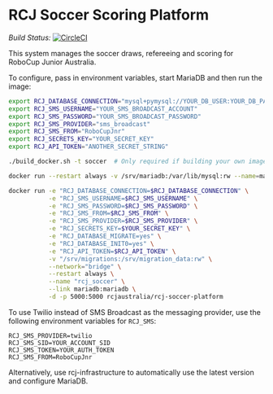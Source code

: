 # RCJ Soccer Scoring Platform

*Build Status:* [![CircleCI](https://circleci.com/gh/rcjaustralia/rcj-soccer-platform.svg?style=svg)](https://circleci.com/gh/rcjaustralia/rcj-soccer-platform)

This system manages the soccer draws, refereeing and scoring for RoboCup Junior Australia.

To configure, pass in environment variables, start MariaDB and then run the image:

```bash
export RCJ_DATABASE_CONNECTION="mysql+pymysql://YOUR_DB_USER:YOUR_DB_PASS@mariadb/YOUR_DB_NAME"
export RCJ_SMS_USERNAME="YOUR_SMS_BROADCAST_ACCOUNT"
export RCJ_SMS_PASSWORD="YOUR_SMS_BROADCAST_PASSWORD"
export RCJ_SMS_PROVIDER="sms_broadcast"
export RCJ_SMS_FROM="RoboCupJnr"
export RCJ_SECRETS_KEY="YOUR_SECRET_KEY"
export RCJ_API_TOKEN="ANOTHER_SECRET_STRING"

./build_docker.sh -t soccer  # Only required if building your own image

docker run --restart always -v /srv/mariadb:/var/lib/mysql:rw --name=mariadb -d -p 3306:3306 -e MYSQL_ROOT_PASSWORD="YOUR_DB_PASS" centos/mariadb

docker run -e "RCJ_DATABASE_CONNECTION=$RCJ_DATABASE_CONNECTION" \
           -e "RCJ_SMS_USERNAME=$RCJ_SMS_USERNAME" \
           -e "RCJ_SMS_PASSWORD=$RCJ_SMS_PASSWORD" \
           -e "RCJ_SMS_FROM=$RCJ_SMS_FROM" \
           -e "RCJ_SMS_PROVIDER=$RCJ_SMS_PROVIDER" \
           -e "RCJ_SECRETS_KEY=$YOUR_SECRET_KEY" \
           -e "RCJ_DATABASE_MIGRATE=yes" \
           -e "RCJ_DATABASE_INIT0=yes" \
           -e "RCJ_API_TOKEN=$RCJ_API_TOKEN" \
           -v "/srv/migrations:/srv/migration_data:rw" \
           --network="bridge" \
           --restart always \
           --name "rcj_soccer" \
           --link mariadb:mariadb \
           -d -p 5000:5000 rcjaustralia/rcj-soccer-platform
```

To use Twilio instead of SMS Broadcast as the messaging provider, use the following environment variables for `RCJ_SMS`:
```
RCJ_SMS_PROVIDER=twilio
RCJ_SMS_SID=YOUR_ACCOUNT_SID
RCJ_SMS_TOKEN=YOUR_AUTH_TOKEN
RCJ_SMS_FROM=RoboCupJnr
```

Alternatively, use rcj-infrastructure to automatically use the latest version and configure MariaDB.
